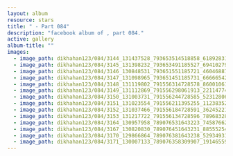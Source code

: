 ```yaml
---
layout: album
resource: stars
title: " - Part 084"
description: "facebook album of , part 084."
active: gallery
album-title: ""
images:
  - image_path: dikhahan123/084/3144_131437528_793653514518858_6189283149793079210_n.jpg
  - image_path: dikhahan123/084/3145_131398232_793653491185527_6941027988696347202_n.jpg
  - image_path: dikhahan123/084/3146_130848531_793651551185721_4604688793454735572_n.jpg
  - image_path: dikhahan123/084/3147_131098965_793651451185731_6666654258320436878_n.jpg
  - image_path: dikhahan123/084/3148_131119802_791556314728578_8600106191633107166_n.jpg
  - image_path: dikhahan123/084/3149_131112869_791556298061913_2211477491702564355_n.jpg
  - image_path: dikhahan123/084/3150_131003731_791556244728585_5231280685019686135_n.jpg
  - image_path: dikhahan123/084/3151_131023554_791556211395255_1123835254284796178_n.jpg
  - image_path: dikhahan123/084/3152_131037466_791556184728591_3624522151154256008_n.jpg
  - image_path: dikhahan123/084/3153_131217722_791556134728596_7896832859534407548_n.jpg
  - image_path: dikhahan123/084/3164_130957958_789076531643223_7458766225228952543_n.jpg
  - image_path: dikhahan123/084/3167_130820830_789076451643231_8855525467122472650_n.jpg
  - image_path: dikhahan123/084/3170_129866864_789076381643238_5293493165853958732_n.jpg
  - image_path: dikhahan123/084/3171_130007133_789076358309907_1914655996869161844_n.jpg
---
```

